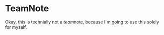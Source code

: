 # TeamNote
Okay, this is technially not a *team*note, because I'm going to use this solely for myself.
